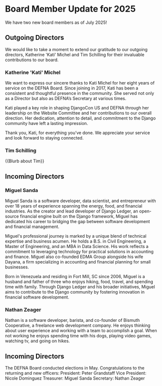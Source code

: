 # Board Member Update for 2025
We have two new board members as of July 2025!

## Outgoing Directors

We would like to take a moment to extend our gratitude to our outgoing directors, Katherine 'Kati' Michel and Tim Schilling for their invaluable contributions to our board.

### Katherine 'Kati' Michel
We want to express our sincere thanks to Kati Michel for her eight years of service on the DEFNA Board. Since joining in 2017, Kati has been a consistent and thoughtful presence in the community. She served not only as a Director but also as DEFNA’s Secretary at various times.

Kati played a key role in shaping DjangoCon US and DEFNA through her leadership on the Website Committee and her contributions to our overall direction. Her dedication, attention to detail, and commitment to the Django community have left a lasting impression.

Thank you, Kati, for everything you’ve done. We appreciate your service and look forward to staying connected.

### Tim Schilling
{{Blurb about Tim}}


## Incoming Directors

### Miguel Sanda

Miguel Sanda is a software developer, data scientist, and entrepreneur with over 18 years of experience spanning the energy, food, and financial industries. As the creator and lead developer of Django Ledger, an open-source financial engine built on the Django framework, Miguel has dedicated his career to bridging the gap between software development and financial management.

Miguel's professional journey is marked by a unique blend of technical expertise and business acumen. He holds a B.S. in Civil Engineering, a Master of Engineering, and an MBA in Data Science. His work reflects a commitment to leveraging technology for practical solutions in accounting and finance. Miguel also co-founded EDMA Group alongside his wife Dayana, a firm specializing in accounting and financial planning for small businesses.

Born in Venezuela and residing in Fort Mill, SC since 2006, Miguel is a husband and father of three who enjoys hiking, food, travel, and spending time with family. Through Django Ledger and his broader initiatives, Miguel aims to contribute to the Django community by fostering innovation in financial software development.

### Nathan Zeager

Nathan is a software developer, barista, and co-founder of Bismuth Cooperative, a freelance web development company. He enjoys thinking about user experience and working with a team to accomplish a goal. When not working he enjoys spending time with his dogs, playing video games, watching tv, and going on hikes.

## Incoming Directors

The DEFNA Board conducted elections in May. Congratulations to the returning and new officers:
President: Peter Grandstaff
Vice President: Nicole Dominguez
Treasurer: Miguel Sanda
Secretary: Nathan Zeager



